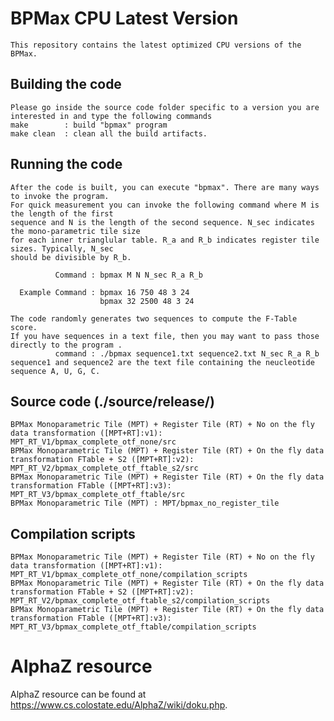 # BPMax CPU Latest Version
    This repository contains the latest optimized CPU versions of the BPMax.

## Building the code
    Please go inside the source code folder specific to a version you are interested in and type the following commands
    make        : build "bpmax" program
    make clean  : clean all the build artifacts.


## Running the code
    After the code is built, you can execute "bpmax". There are many ways to invoke the program. 
    For quick measurement you can invoke the following command where M is the length of the first 
    sequence and N is the length of the second sequence. N_sec indicates the mono-parametric tile size
    for each inner trianglular table. R_a and R_b indicates register tile sizes. Typically, N_sec 
    should be divisible by R_b.
    
              Command : bpmax M N N_sec R_a R_b
              
      Example Command : bpmax 16 750 48 3 24
                        bpmax 32 2500 48 3 24
      
    The code randomly generates two sequences to compute the F-Table score.
    If you have sequences in a text file, then you may want to pass those directly to the program .
              command : ./bpmax sequence1.txt sequence2.txt N_sec R_a R_b
    sequence1 and sequence2 are the text file containing the neucleotide sequence A, U, G, C.


## Source code (./source/release/)
    BPMax Monoparametric Tile (MPT) + Register Tile (RT) + No on the fly data transformation ([MPT+RT]:v1): MPT_RT_V1/bpmax_complete_otf_none/src
    BPMax Monoparametric Tile (MPT) + Register Tile (RT) + On the fly data transformation FTable + S2 ([MPT+RT]:v2): MPT_RT_V2/bpmax_complete_otf_ftable_s2/src
    BPMax Monoparametric Tile (MPT) + Register Tile (RT) + On the fly data transformation FTable ([MPT+RT]:v3): MPT_RT_V3/bpmax_complete_otf_ftable/src
    BPMax Monoparametric Tile (MPT) : MPT/bpmax_no_register_tile
                                        
## Compilation scripts
    BPMax Monoparametric Tile (MPT) + Register Tile (RT) + No on the fly data transformation ([MPT+RT]:v1): MPT_RT_V1/bpmax_complete_otf_none/compilation_scripts
    BPMax Monoparametric Tile (MPT) + Register Tile (RT) + On the fly data transformation FTable + S2 ([MPT+RT]:v2): MPT_RT_V2/bpmax_complete_otf_ftable_s2/compilation_scripts
    BPMax Monoparametric Tile (MPT) + Register Tile (RT) + On the fly data transformation FTable ([MPT+RT]:v3): MPT_RT_V3/bpmax_complete_otf_ftable/compilation_scripts
            

 # AlphaZ resource
 AlphaZ resource can be found at https://www.cs.colostate.edu/AlphaZ/wiki/doku.php.
